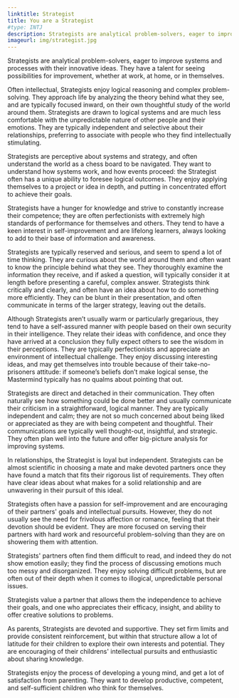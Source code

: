 ```yaml
---
linktitle: Strategist
title: You are a Strategist
#type: INTJ
description: Strategists are analytical problem-solvers, eager to improve systems and processes with their innovative ideas.
imageurl: img/strategist.jpg
---
```


Strategists are analytical problem-solvers, eager to improve systems and processes with their innovative ideas. They have a talent for seeing possibilities for improvement, whether at work, at home, or in themselves.

Often intellectual, Strategists enjoy logical reasoning and complex problem-solving. They approach life by analyzing the theory behind what they see, and are typically focused inward, on their own thoughtful study of the world around them. Strategists are drawn to logical systems and are much less comfortable with the unpredictable nature of other people and their emotions. They are typically independent and selective about their relationships, preferring to associate with people who they find intellectually stimulating.

Strategists are perceptive about systems and strategy, and often understand the world as a chess board to be navigated. They want to understand how systems work, and how events proceed: the Strategist often has a unique ability to foresee logical outcomes. They enjoy applying themselves to a project or idea in depth, and putting in concentrated effort to achieve their goals.

Strategists have a hunger for knowledge and strive to constantly increase their competence; they are often perfectionists with extremely high standards of performance for themselves and others. They tend to have a keen interest in self-improvement and are lifelong learners, always looking to add to their base of information and awareness.

Strategists are typically reserved and serious, and seem to spend a lot of time thinking. They are curious about the world around them and often want to know the principle behind what they see. They thoroughly examine the information they receive, and if asked a question, will typically consider it at length before presenting a careful, complex answer. Strategists think critically and clearly, and often have an idea about how to do something more efficiently. They can be blunt in their presentation, and often communicate in terms of the larger strategy, leaving out the details.

Although Strategists aren’t usually warm or particularly gregarious, they tend to have a self-assured manner with people based on their own security in their intelligence. They relate their ideas with confidence, and once they have arrived at a conclusion they fully expect others to see the wisdom in their perceptions. They are typically perfectionists and appreciate an environment of intellectual challenge. They enjoy discussing interesting ideas, and may get themselves into trouble because of their take-no-prisoners attitude: if someone’s beliefs don’t make logical sense, the Mastermind typically has no qualms about pointing that out.

Strategists are direct and detached in their communication. They often naturally see how something could be done better and usually communicate their criticism in a straightforward, logical manner. They are typically independent and calm; they are not so much concerned about being liked or appreciated as they are with being competent and thoughtful. Their communications are typically well thought-out, insightful, and strategic. They often plan well into the future and offer big-picture analysis for improving systems.

In relationships, the Strategist is loyal but independent. Strategists can be almost scientific in choosing a mate and make devoted partners once they have found a match that fits their rigorous list of requirements. They often have clear ideas about what makes for a solid relationship and are unwavering in their pursuit of this ideal.

Strategists often have a passion for self-improvement and are encouraging of their partners' goals and intellectual pursuits. However, they do not usually see the need for frivolous affection or romance, feeling that their devotion should be evident. They are more focused on serving their partners with hard work and resourceful problem-solving than they are on showering them with attention.

Strategists' partners often find them difficult to read, and indeed they do not show emotion easily; they find the process of discussing emotions much too messy and disorganized. They enjoy solving difficult problems, but are often out of their depth when it comes to illogical, unpredictable personal issues.

Strategists value a partner that allows them the independence to achieve their goals, and one who appreciates their efficacy, insight, and ability to offer creative solutions to problems.

As parents, Strategists are devoted and supportive. They set firm limits and provide consistent reinforcement, but within that structure allow a lot of latitude for their children to explore their own interests and potential. They are encouraging of their childrens' intellectual pursuits and enthusiastic about sharing knowledge.

Strategists enjoy the process of developing a young mind, and get a lot of satisfaction from parenting. They want to develop productive, competent, and self-sufficient children who think for themselves.


